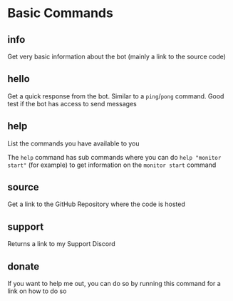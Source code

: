 # Basic Commands

## info

Get very basic information about the bot \(mainly a link to the source code\)

## hello

Get a quick response from the bot. Similar to a `ping`/`pong` command. Good test if the bot has access to send messages

## help

List the commands you have available to you

The `help` command has sub commands where you can do `help "monitor start"` \(for example\) to get information on the `monitor start` command

## source

Get a link to the GitHub Repository where the code is hosted

## support

Returns a link to my Support Discord

## donate

If you want to help me out, you can do so by running this command for a link on how to do so



